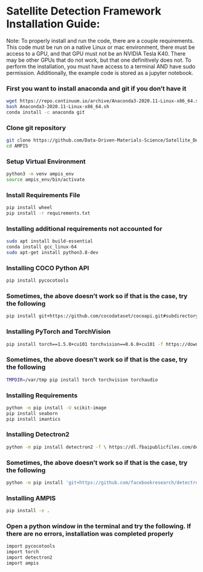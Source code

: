 # Satellite Detection Framework Installation Guide:
Note:
To properly install and run the code, there are a couple requirements. This code must be run on a native Linux or mac environment, there must be access to a GPU, and that GPU must not be an NVIDIA Tesla K40. There may be other GPUs that do not work, but that one definitively does not. To perform the installation, you must have access to a terminal AND have sudo permission. Additionally, the example code is stored as a jupyter notebook. 
### First you want to install anaconda and git if you don’t have it
```bash
wget https://repo.continuum.io/archive/Anaconda3-2020.11-Linux-x86_64.sh
bash Anaconda3-2020.11-Linux-x86_64.sh
conda install -c anaconda git
```

### Clone git repository
```bash
git clone https://github.com/Data-Driven-Materials-Science/Satellite_Detection_Refinement.git
cd AMPIS
```

### Setup Virtual Environment
```bash
python3 -m venv ampis_env
source ampis_env/bin/activate
```

### Install Requirements File
```bash
pip install wheel
pip install -r requirements.txt
```

### Installing additional requirements not accounted for
```bash
sudo apt install build-essential
conda install gcc_linux-64 
sudo apt-get install python3.8-dev
```

### Installing COCO Python API
```bash
pip install pycocotools
```

### Sometimes, the above doesn’t work so if that is the case, try the following
```bash
pip install git+https://github.com/cocodataset/cocoapi.git#subdirectory=PythonAPI
```

### Installing PyTorch and TorchVision
```bash
pip install torch==1.5.0+cu101 torchvision==0.6.0+cu101 -f https://download.pytorch.org/whl/torch_stable.html
```

### Sometimes, the above doesn’t work so if that is the case, try the following
```bash
TMPDIR=/var/tmp pip install torch torchvision torchaudio
```

### Installing Requirements
```bash
python -m pip install -U scikit-image
pip install seaborn
pip install imantics 
```

### Installing Detectron2
```bash
python -m pip install detectron2 -f \ https://dl.fbaipublicfiles.com/detectron2/wheels/cu102/torch1.8/index.html
```

### Sometimes, the above doesn’t work so if that is the case, try the following
```bash
python -m pip install 'git+https://github.com/facebookresearch/detectron2.git'
```

### Installing AMPIS
```bash
pip install -e .
```

### Open a python window in the terminal and try the following. If there are no errors, installation was completed properly
```bash
import pycocotools
import torch
import detectron2
import ampis
```
